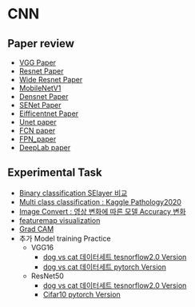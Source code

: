 CNN
=========

Paper review
------------
* [VGG Paper](https://github.com/AhnYoungBin/portfolio/tree/master/paper_review/vggpaper)
* [Resnet Paper](https://github.com/AhnYoungBin/portfolio/blob/master/paper_review/resnetpaper)
* [Wide Resnet Paper](https://github.com/AhnYoungBin/portfolio/tree/master/paper_review/wideresnet)
* [MobileNetV1](https://github.com/AhnYoungBin/portfolio/tree/master/paper_review/mobilenetv1)
* [Densnet Paper](https://github.com/AhnYoungBin/portfolio/tree/master/paper_review/densenetpaper)
* [SENet Paper](https://github.com/AhnYoungBin/portfolio/blob/master/paper_review/senet/Squeeze-and-Excitation_Net.md)
* [Eifficentnet Paper](https://github.com/AhnYoungBin/portfolio/tree/master/paper_review/efficientnetpaper)
* [Unet paper](https://github.com/AhnYoungBin/portfolio/blob/master/paper_review/Unet/README.md)
* [FCN paper](https://github.com/AhnYoungBin/portfolio/tree/master/paper_review/FCN)
* [FPN_paper](https://github.com/AhnYoungBin/portfolio/tree/master/paper_review/FPN)
* [DeepLab paper](https://github.com/AhnYoungBin/portfolio/tree/master/paper_review/deeplab)
 <!--* [R-CNN] 미완성
* [Spatial Pyramid Pooling NetWork] 미완성
* [Fast R-CNN] 미완성
* [Faster R-CNN] 미완성
* [Yolo] 미완성https://yeomko.tistory.com/13?category=851298-->

Experimental Task
-----------------
* [Binary classification SElayer 비교](https://github.com/AhnYoungBin/portfolio/tree/master/workspace/binary_classification)
* [Multi class classification : Kaggle Pathology2020](https://github.com/AhnYoungBin/portfolio/tree/master/workspace/kaggle_plant_pathology2020)
* [Image Convert : 영상 변화에 따른 모델 Accuracy 변화](https://github.com/AhnYoungBin/portfolio/tree/master/workspace/image_convert)
* [featuremap visualization](https://github.com/AhnYoungBin/Featuremap_visualization)
* [Grad CAM](https://github.com/AhnYoungBin/Grad_cam)
* 추가 Model training Practice 
   - VGG16   
      + [dog vs cat 데이터세트 tesnorflow2.0 Version](https://github.com/AhnYoungBin/vgg16_tensorflow2.0)
      + [dog vs cat 데이터세트 pytorch Version](https://github.com/AhnYoungBin/vgg16_pytorch)
   - ResNet50
        + [dog vs cat 데이터세트 tesnorflow2.0 Version](https://github.com/AhnYoungBin/Resnet_tensrorflow)
        + [Cifar10 pytorch Version](https://github.com/AhnYoungBin/Resnet50_pytorch) 
